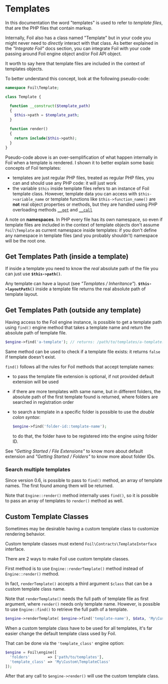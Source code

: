 <!--
currentMenu: "templatesoverview"
currentSection: "Templates"
title: "Overview"
-->

# Templates

In this documentation the word "templates" is used to refer to *template files*, that are the PHP files that contain markup.

Internally, Foil also has a class named "Template" but in your code you might never need to *directly* interact with that class.
As better explained in the *"Integrate Foil"* docs section, you can integrate Foil with your code passing around Foil engine object and/or Foil API object.

It worth to say here that template files are included in the context of templates objects.

To better understand this concept, look at the following pseudo-code:

```php
namespace Foil\Template;

class Template {

  function __construct($template_path)
  {
    $this->path = $template_path;
  }

  function render()
  {
    return include($this->path);
  }
}
```

Pseudo-code above is an over-semplification of what happen internally in Foil when a template is rendered.
I shown it to better explain some basic concepts of Foil templates:

 - templates are just regular PHP files, treated as regular PHP files, you can and should use any PHP code: it will just work
 - the variable `$this` inside template files refers to an instance of Foil template class.
 However, template data you can access with `$this->variable_name` or template functions like `$this->function_name()` are **not** real object properties or methods, but they are handled using PHP overloading methods [`__get`](http://php.net/manual/en/language.oop5.overloading.php#object.get) and [`__call`](http://php.net/manual/en/language.oop5.overloading.php#object.call)

A note on **namespaces**. In PHP every file has its own namespace, so even if template files are included in the context of template objects don't assume `Foil\Template` as current namespace inside templates: if you don't define any namespace in template files (and you probably shouldn't) namespace will be the root one.

## Get Templates Path (inside a template)

If inside a template you need to know the *real* absolute path of the file you can just use **`$this->path()`**.

Any template can have a layout (see *"Templates / Inheritance"*).
**`$this->layoutPath()`** inside a template file returns the real absolute path of template layout.

## Get Templates Path (outside any template)

Having access to the Foil engine instance, is possible to get a template path using `find()` engine method that takes a template name and return the absolute path of template file.

```php
$engine->find('a-template'); // returns: /path/to/templates/a-template.php
```

Same method can be used to check if a template file exists: it returns `false` if template doesn't exist.

`find()` follows all the rules for Foil methods that accept template names:

- to pass the template file extension is optional, if not provided default extension will be used
- if there are more templates with same name, but in different folders, the absolute path of the first template found is returned, where folders are searched in registration order
- to search a template in a specific folder is possible to use the *double colon syntax*:

     ```php
     $engine->find('folder-id::template-name');
     ```
  to do that, the folder have to be registered into the engine using folder ID.

See  *"Getting Started / File Extensions"* to know more about default extension and  *"Getting Started / Folders"* to know more about folder IDs.

### Search multiple templates

Since version 0.6, is possible to pass to `find()` method, an array of template names. The first found among them will be returned.

Note that `Engine::render()` method internally uses `find()`, so it is possible to pass an array of templates to `render()` method as well.


## Custom Template Classes

Sometimes may be desirable having a custom template class to customize rendering behavior.

Custom template classes must extend `Foil\Contracts\TemplateInterface` interface.

There are 2 ways to make Foil use custom template classes.

First method is to use `Engine::renderTemplate()` method instead of `Engine::render()` method.

In fact, `renderTemplate()` accepts a third argument `$class` that can be a custom template class name.

Note that `renderTemplate()` needs the full path of template file as first argument, where `render()` needs only template name.
However, is possible to use `Engine::find()` to retrieve the full path of a template.

```php
$engine->renderTemplate( $engine->find('template-name'), $data, 'My\Custom\TemplateClass' );
```

When a custom template class have to be used for all templates, it's far easier change the default template class used by Foil.

That can be done via the `'template_class'` engine option:

```php
$engine = Foil\engine([
  'folders'        => ['path/to/templates'],
  'template_class' => 'My\Custom\TemplateClass'
]);
```

After that any call to `$engine->render()` will use the custom template class.
